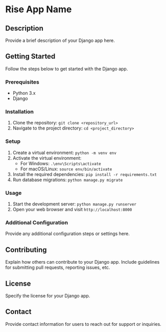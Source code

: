 # Rise App Name

## Description
Provide a brief description of your Django app here.

## Getting Started
Follow the steps below to get started with the Django app.

### Prerequisites
- Python 3.x
- Django

### Installation
1. Clone the repository: `git clone <repository_url>`
2. Navigate to the project directory: `cd <project_directory>`

### Setup
1. Create a virtual environment: `python -m venv env`
2. Activate the virtual environment:
   - For Windows: `.\env\Scripts\activate`
   - For macOS/Linux: `source env/bin/activate`
3. Install the required dependencies: `pip install -r requirements.txt`
4. Run database migrations: `python manage.py migrate`

### Usage
1. Start the development server: `python manage.py runserver`
2. Open your web browser and visit `http://localhost:8000`

### Additional Configuration
Provide any additional configuration steps or settings here.

## Contributing
Explain how others can contribute to your Django app. Include guidelines for submitting pull requests, reporting issues, etc.

## License
Specify the license for your Django app.

## Contact
Provide contact information for users to reach out for support or inquiries.

